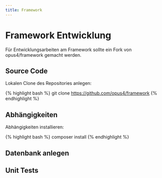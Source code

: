 ```yaml
---
title: Framework
---
```


# Framework Entwicklung

Für Entwicklungsarbeiten am Framework sollte ein Fork von opus4/framework gemacht werden.

## Source Code

Lokalen Clone des Repositories anlegen:

{% highlight bash %}
git clone https://github.com/opus4/framework
{% endhighlight %}

## Abhängigkeiten

Abhängigkeiten installieren:

{% highlight bash %}
composer install
{% endhighlight %}

## Datenbank anlegen

## Unit Tests



